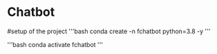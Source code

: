 # Chatbot
#setup of the project
'''bash
conda create -n fchatbot python=3.8 -y
'''


'''bash
conda activate fchatbot
'''
